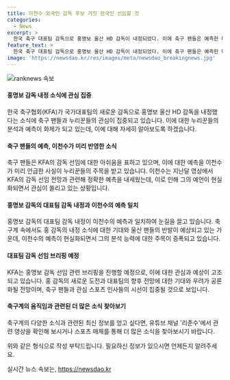 ```yaml
---
title: 이천수 외국인 감독 후보 거짓 한국인 선임할 것
categories:
  - News
excerpt: >
  한국 축구 대표팀 감독으로 홍명보 울산 HD 감독이 내정되었다. 이에 축구 팬들은 예측한 대로 홍 감독이 선임된 점에 대한 이천수의 유튜브 영상을 다시 주목하고 있다. 이천수는 지난달 KFA가 한국인 감독을 선임할 것이라고 예언한 바 있었는데, 이에 대한 반응이 뜨겁다. 홍 감독이 대표팀 감독으로 내정된 결과에 대해 축구 팬들과 울산 팬들은 아쉬움을 표현하고 있다. KFA는 8일 홍 감독 선임 관련 브리핑을 진행할 예정이다.
feature_text: >
  한국 축구 대표팀 감독으로 홍명보 울산 HD 감독이 내정되었다. 이에 축구 팬들은 예측한 대로 홍 감독이 선임된 점에 대한 이천수의 유튜브 영상을 다시 주목하고 있다. 이천수는 지난달 KFA가 한국인 감독을 선임할 것이라고 예언한 바 있었는데, 이에 대한 반응이 뜨겁다. 홍 감독이 대표팀 감독으로 내정된 결과에 대해 축구 팬들과 울산 팬들은 아쉬움을 표현하고 있다. KFA는 8일 홍 감독 선임 관련 브리핑을 진행할 예정이다.
image: 'https://newsdao.kr/res/images/meta/newsdao_breakingnews.jpg'
---
```


<p><img src="httpss://newsdao.kr/res/images/meta/newsdao_breakingnews.jpg" alt="ranknews 속보" /></p>

<h4>홍명보 감독 내정 소식에 관심 집중</h4>

<p>한국 축구협회(KFA)가 국가대표팀의 새로운 감독으로 홍명보 울산 HD 감독을 내정했다는 소식에 축구 팬들과 누리꾼들의 관심이 집중되고 있습니다. 이에 대한 누리꾼들의 분석과 예측이 화제가 되고 있는데, 이에 대해 자세히 알아보도록 하겠습니다.</p>

<p data-ke-size="size16"></p>

<h4>축구 팬들의 예측, 이천수가 미리 반영한 소식</h4>

<p>축구 팬들은 KFA의 감독 선임에 대한 아쉬움을 표하고 있으며, 이에 대한 예측을 이천수가 미리 언급한 사실이 누리꾼들의 주목을 받고 있습니다. 이천수는 지난달 영상에서 KFA의 감독 선임 전망과 관련해 정확한 예측을 내세웠는데, 이로 인해 그의 예언이 현실화되면서 관심이 쏠리고 있는 상황입니다.</p>

<h4>홍명보 감독의 대표팀 감독 내정과 이천수의 예측 일치</h4>

<p>홍명보 감독의 대표팀 감독 내정이 이천수의 예측과 일치하여 눈길을 끌고 있습니다. 축구계 속에서도 홍 감독의 내정 소식에 대한 기대와 울산 팬들의 반발이 예상되고 있는 가운데, 이천수의 예측이 현실화되면서 그의 분석 능력에 대한 주목이 증폭되고 있습니다.</p>

<h4>대표팀 감독 선임 브리핑 예정</h4>

<p>KFA는 홍명보 감독 선임 관련 브리핑을 진행할 예정으로, 이에 대한 관심과 예상이 고조되고 있습니다. 홍 감독의 새로운 도전과 대표팀의 향후 전망에 대한 기대와 우려가 공론화될 전망이며, 축구 팬들과 관심 스포츠 인사들의 시선이 집중될 것으로 보입니다.</p>

<h4>축구계의 움직임과 관련된 더 많은 소식 찾아보기</h4>

<p>축구계의 다양한 소식과 관련된 최신 정보를 얻고 싶다면, 유튜브 채널 '리춘수'에서 관련 영상을 확인해 보시거나 스포츠 매체를 통해 더 많은 소식을 찾아보시기 바랍니다.</p>

<p data-ke-size="size16"></p>

<p>위와 같은 형식으로 작성 부탁드립니다. 필요하신 정보가 있으시면 언제든지 알려주세요.</p>
실시간 뉴스 속보는, <a href="https://newsdao.kr" rel="dofollow">https://newsdao.kr</a>


